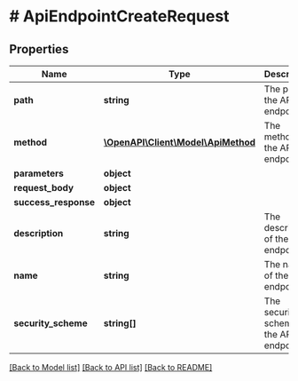 # # ApiEndpointCreateRequest

## Properties

Name | Type | Description | Notes
------------ | ------------- | ------------- | -------------
**path** | **string** | The path of the API endpoint. |
**method** | [**\OpenAPI\Client\Model\ApiMethod**](ApiMethod.md) | The method of the API endpoint. |
**parameters** | **object** |  | [optional]
**request_body** | **object** |  | [optional]
**success_response** | **object** |  | [optional]
**description** | **string** | The description of the API endpoint. |
**name** | **string** | The name of the API endpoint. |
**security_scheme** | **string[]** | The security scheme of the API endpoint. | [optional]

[[Back to Model list]](../../README.md#models) [[Back to API list]](../../README.md#endpoints) [[Back to README]](../../README.md)
